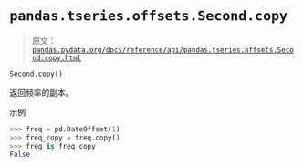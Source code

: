 # `pandas.tseries.offsets.Second.copy`

> 原文：[`pandas.pydata.org/docs/reference/api/pandas.tseries.offsets.Second.copy.html`](https://pandas.pydata.org/docs/reference/api/pandas.tseries.offsets.Second.copy.html)

```py
Second.copy()
```

返回频率的副本。

示例

```py
>>> freq = pd.DateOffset(1)
>>> freq_copy = freq.copy()
>>> freq is freq_copy
False 
```

